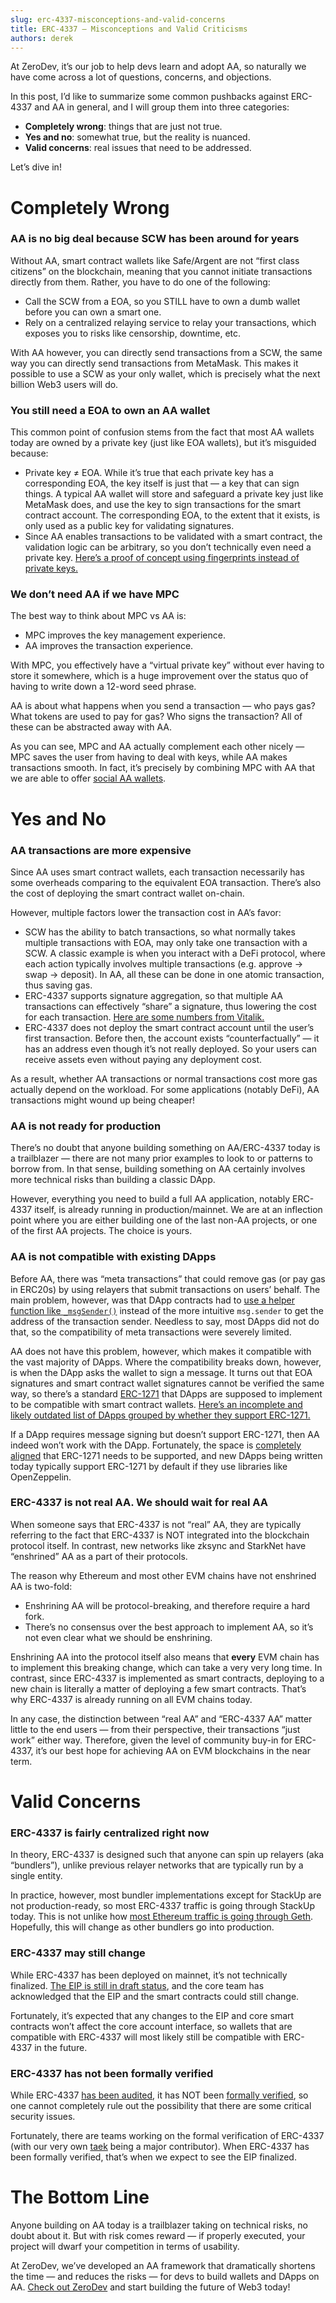 ```yaml
---
slug: erc-4337-misconceptions-and-valid-concerns
title: ERC-4337 — Misconceptions and Valid Criticisms
authors: derek
---
```


At ZeroDev, it’s our job to help devs learn and adopt AA, so naturally we have come across a lot of questions, concerns, and objections.

In this post, I’d like to summarize some common pushbacks against ERC-4337 and AA in general, and I will group them into three categories:

- **Completely wrong**: things that are just not true.
- **Yes and no**: somewhat true, but the reality is nuanced.
- **Valid concerns**: real issues that need to be addressed.

Let’s dive in!

# Completely Wrong

### AA is no big deal because SCW has been around for years

Without AA, smart contract wallets like Safe/Argent are not “first class citizens” on the blockchain, meaning that you cannot initiate transactions directly from them.  Rather, you have to do one of the following:

- Call the SCW from a EOA, so you STILL have to own a dumb wallet before you can own a smart one.
- Rely on a centralized relaying service to relay your transactions, which exposes you to risks like censorship, downtime, etc.

With AA however, you can directly send transactions from a SCW, the same way you can directly send transactions from MetaMask.  This makes it possible to use a SCW as your only wallet, which is precisely what the next billion Web3 users will do.

### You still need a EOA to own an AA wallet

This common point of confusion stems from the fact that most AA wallets today are owned by a private key (just like EOA wallets), but it’s misguided because:

- Private key ≠ EOA.  While it’s true that each private key has a corresponding EOA, the key itself is just that — a key that can sign things.  A typical AA wallet will store and safeguard a private key just like MetaMask does, and use the key to sign transactions for the smart contract account.  The corresponding EOA, to the extent that it exists, is only used as a public key for validating signatures.
- Since AA enables transactions to be validated with a smart contract, the validation logic can be arbitrary, so you don’t technically even need a private key.  [Here’s a proof of concept using fingerprints instead of private keys.](https://twitter.com/plusminushalf/status/1631821839466123272)

### We don’t need AA if we have MPC

The best way to think about MPC vs AA is:

- MPC improves the key management experience.
- AA improves the transaction experience.

With MPC, you effectively have a “virtual private key” without ever having to store it somewhere, which is a huge improvement over the status quo of having to write down a 12-word seed phrase.

AA is about what happens when you send a transaction — who pays gas?  What tokens are used to pay for gas?  Who signs the transaction?  All of these can be abstracted away with AA.

As you can see, MPC and AA actually complement each other nicely — MPC saves the user from having to deal with keys, while AA makes transactions smooth.  In fact, it’s precisely by combining MPC with AA that we are able to offer [social AA wallets](https://docs.zerodev.app/create-wallets/social/overview).

# Yes and No

### AA transactions are more expensive

Since AA uses smart contract wallets, each transaction necessarily has some overheads comparing to the equivalent EOA transaction.  There’s also the cost of deploying the smart contract wallet on-chain.

However, multiple factors lower the transaction cost in AA’s favor:

- SCW has the ability to batch transactions, so what normally takes multiple transactions with EOA, may only take one transaction with a SCW.  A classic example is when you interact with a DeFi protocol, where each action typically involves multiple transactions (e.g. approve → swap → deposit).  In AA, all these can be done in one atomic transaction, thus saving gas.
- ERC-4337 supports signature aggregation, so that multiple AA transactions can effectively “share” a signature, thus lowering the cost for each transaction.  [Here are some numbers from Vitalik.](https://twitter.com/VitalikButerin/status/1554983955182809088)
- ERC-4337 does not deploy the smart contract account until the user’s first transaction.  Before then, the account exists “counterfactually” — it has an address even though it’s not really deployed.  So your users can receive assets even without paying any deployment cost.

As a result, whether AA transactions or normal transactions cost more gas actually depend on the workload.  For some applications (notably DeFi), AA transactions might wound up being cheaper!

### AA is not ready for production

There’s no doubt that anyone building something on AA/ERC-4337 today is a trailblazer — there are not many prior examples to look to or patterns to borrow from.  In that sense, building something on AA certainly involves more technical risks than building a classic DApp.

However, everything you need to build a full AA application, notably ERC-4337 itself, is already running in production/mainnet.  We are at an inflection point where you are either building one of the last non-AA projects, or one of the first AA projects.  The choice is yours.

### AA is not compatible with existing DApps

Before AA, there was “meta transactions” that could remove gas (or pay gas in ERC20s) by using relayers that submit transactions on users’ behalf.  The main problem, however, was that DApp contracts had to [use a helper function like `_msgSender()`](https://docs.opengsn.org/#recipient-contract-sees-the-original-sender-and-executes-the-original-transaction) instead of the more intuitive `msg.sender` to get the address of the transaction sender.  Needless to say, most DApps did not do that, so the compatibility of meta transactions were severely limited.

AA does not have this problem, however, which makes it compatible with the vast majority of DApps.  Where the compatibility breaks down, however, is when the DApp asks the wallet to sign a message.  It turns out that EOA signatures and smart contract wallet signatures cannot be verified the same way, so there’s a standard [ERC-1271](https://eips.ethereum.org/EIPS/eip-1271) that DApps are supposed to implement to be compatible with smart contract wallets.  [Here’s an incomplete and likely outdated list of DApps grouped by whether they support ERC-1271.](https://eip1271.io/)

If a DApp requires message signing but doesn’t support ERC-1271, then AA indeed won’t work with the DApp.  Fortunately, the space is [completely aligned](https://twitter.com/VitalikButerin/status/1576267880542633984?lang=en) that ERC-1271 needs to be supported, and new DApps being written today typically support ERC-1271 by default if they use libraries like OpenZeppelin.

### ERC-4337 is not real AA.  We should wait for real AA

When someone says that ERC-4337 is not “real” AA, they are typically referring to the fact that ERC-4337 is NOT integrated into the blockchain protocol itself.  In contrast, new networks like zksync and StarkNet have “enshrined” AA as a part of their protocols.

The reason why Ethereum and most other EVM chains have not enshrined AA is two-fold:

- Enshrining AA will be protocol-breaking, and therefore require a hard fork.
- There’s no consensus over the best approach to implement AA, so it’s not even clear what we should be enshrining.

Enshrining AA into the protocol itself also means that **every** EVM chain has to implement this breaking change, which can take a very very long time.  In contrast, since ERC-4337 is implemented as smart contracts, deploying to a new chain is literally a matter of deploying a few smart contracts.  That’s why ERC-4337 is already running on all EVM chains today.

In any case, the distinction between “real AA” and “ERC-4337 AA” matter little to the end users — from their perspective, their transactions “just work” either way.   Therefore, given the level of community buy-in for ERC-4337, it’s our best hope for achieving AA on EVM blockchains in the near term.

# Valid Concerns

### ERC-4337 is fairly centralized right now

In theory, ERC-4337 is designed such that anyone can spin up relayers (aka “bundlers”), unlike previous relayer networks that are typically run by a single entity.

In practice, however, most bundler implementations except for StackUp are not production-ready, so most ERC-4337 traffic is going through StackUp today.  This is not unlike how [most Ethereum traffic is going through Geth](https://clientdiversity.org/).  Hopefully, this will change as other bundlers go into production.

### ERC-4337 may still change

While ERC-4337 has been deployed on mainnet, it’s not technically finalized.  [The EIP is still in draft status](https://eips.ethereum.org/EIPS/eip-4337), and the core team has acknowledged that the EIP and the smart contracts could still change.

Fortunately, it’s expected that any changes to the EIP and core smart contracts won’t affect the core account interface, so wallets that are compatible with ERC-4337 will most likely still be compatible with ERC-4337 in the future.

### ERC-4337 has not been formally verified

While ERC-4337 [has been audited](https://blog.openzeppelin.com/eip-4337-ethereum-account-abstraction-incremental-audit/), it has NOT been [formally verified](https://ethereum.org/en/developers/docs/smart-contracts/formal-verification/), so one cannot completely rule out the possibility that there are some critical security issues.

Fortunately, there are teams working on the formal verification of ERC-4337 (with our very own [taek](https://twitter.com/leekt216) being a major contributor).  When ERC-4337 has been formally verified, that’s when we expect to see the EIP finalized.

# The Bottom Line

Anyone building on AA today is a trailblazer taking on technical risks, no doubt about it.  But with risk comes reward — if properly executed, your project will dwarf your competition in terms of usability.

At ZeroDev, we’ve developed an AA framework that dramatically shortens the time — and reduces the risks — for devs to build wallets and DApps on AA.  [Check out ZeroDev](https://docs.zerodev.app/) and start building the future of Web3 today!